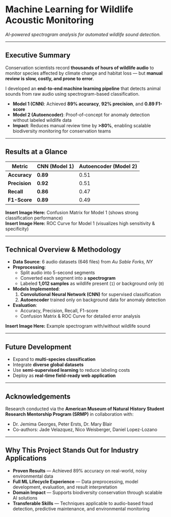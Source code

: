 # Machine Learning for Wildlife Acoustic Monitoring
*AI-powered spectrogram analysis for automated wildlife sound detection.*

---

## Executive Summary
Conservation scientists record **thousands of hours of wildlife audio** to monitor species affected by climate change and habitat loss — but **manual review is slow, costly, and prone to error**.  

I developed an **end-to-end machine learning pipeline** that detects animal sounds from raw audio using spectrogram-based classification.  
- **Model 1 (CNN)**: Achieved **89% accuracy**, **92% precision**, and **0.89 F1-score**  
- **Model 2 (Autoencoder)**: Proof-of-concept for anomaly detection without labeled wildlife data  
- **Impact**: Reduces manual review time by **>80%**, enabling scalable biodiversity monitoring for conservation teams  

---

## Results at a Glance

| Metric      | CNN (Model 1) | Autoencoder (Model 2) |
|-------------|--------------|-----------------------|
| **Accuracy**    | **0.89**     | 0.51                  |
| **Precision**   | **0.92**     | 0.51                  |
| **Recall**      | **0.86**     | 0.47                  |
| **F1-Score**    | **0.89**     | 0.49                  |

 **Insert Image Here:** Confusion Matrix for Model 1 (shows strong classification performance)  
 **Insert Image Here:** ROC Curve for Model 1 (visualizes high sensitivity & specificity)  

---

##  Technical Overview & Methodology
- **Data Source**: 6 audio datasets (646 files) from *Au Sable Forks, NY*
- **Preprocessing**:
  - Split audio into 5-second segments  
  - Converted each segment into a **spectrogram**  
  - Labeled **1,012 samples** as wildlife present (`1`) or background only (`0`)
- **Models Implemented**:
  1. **Convolutional Neural Network (CNN)** for supervised classification
  2. **Autoencoder** trained only on background data for anomaly detection
- **Evaluation**:
  - Accuracy, Precision, Recall, F1-score  
  - Confusion Matrix & ROC Curve for detailed error analysis

**Insert Image Here:** Example spectrogram with/without wildlife sound  

---

## Future Development
- Expand to **multi-species classification**
- Integrate **diverse global datasets**
- Use **semi-supervised learning** to reduce labeling costs
- Deploy as **real-time field-ready web application**

---

## Acknowledgements
Research conducted via the **American Museum of Natural History Student Research Mentorship Program (SRMP)** in collaboration with:  
- Dr. Jemima Georges, Peter Ersts, Dr. Mary Blair  
- Co-authors: Jade Velazquez, Nico Weisberger, Daniel Lopez-Lozano  

---

## Why This Project Stands Out for Industry Applications
- **Proven Results** — Achieved 89% accuracy on real-world, noisy environmental data  
- **Full ML Lifecycle Experience** — Data preprocessing, model development, evaluation, and result interpretation  
- **Domain Impact** — Supports biodiversity conservation through scalable AI solutions  
- **Transferable Skills** — Techniques applicable to audio-based fraud detection, predictive maintenance, and environmental monitoring
